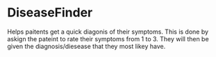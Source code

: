 # DiseaseFinder
Helps paitents get a quick diagonis of their symptoms. This is done by askign the pateint to rate their symptoms from 1 to 3. They will then be given the diagnosis/diesease that they most likey have.
